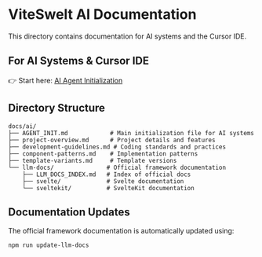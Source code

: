 # ViteSwelt AI Documentation

This directory contains documentation for AI systems and the Cursor IDE.

## For AI Systems & Cursor IDE

👉 Start here: [AI Agent Initialization](./AGENT_INIT.md)

## Directory Structure

```
docs/ai/
├── AGENT_INIT.md            # Main initialization file for AI systems
├── project-overview.md      # Project details and features
├── development-guidelines.md # Coding standards and practices
├── component-patterns.md    # Implementation patterns
├── template-variants.md     # Template versions
└── llm-docs/               # Official framework documentation
    ├── LLM_DOCS_INDEX.md   # Index of official docs
    ├── svelte/             # Svelte documentation
    └── sveltekit/          # SvelteKit documentation
```

## Documentation Updates

The official framework documentation is automatically updated using:
```bash
npm run update-llm-docs
``` 